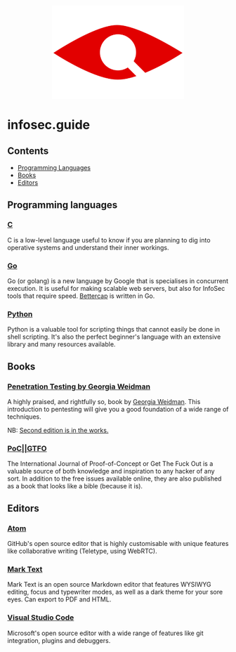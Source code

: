 <div align="center" style="max-width:100%">
	<img width="300" src="media/logo.svg" alt="infosec.guide">
</div>

# infosec.guide

## Contents

- [Programming Languages](#programming-languages)
- [Books](#books)
- [Editors](#editors)

## Programming languages

### [C](https://en.wikipedia.org/wiki/C_(programming_language))

C is a low-level language useful to know if you are planning to dig into operative systems and understand their inner workings.

### [Go](https://golang.org/)

Go (or golang) is a new language by Google that is specialises in concurrent execution. It is useful for making scalable web servers, but also for InfoSec tools that require speed. [Bettercap](https://github.com/bettercap/bettercap) is written in Go.

### [Python](https://www.python.org/)

Python is a valuable tool for scripting things that cannot easily be done in shell scripting. It's also the perfect beginner's language with an extensive library and many resources available.

## Books

### [Penetration Testing by Georgia Weidman](https://nostarch.com/pentesting)

A highly praised, and rightfully so, book by [Georgia Weidman](https://twitter.com/georgiaweidman). This introduction to pentesting will give you a good foundation of a wide range of techniques.

NB: [Second edition is in the works.](https://twitter.com/georgiaweidman/status/1001162312965869568)

### [PoC||GTFO](https://www.alchemistowl.org/pocorgtfo/)

The International Journal of Proof-of-Concept or Get The Fuck Out is a valuable source of both knowledge and inspiration to any hacker of any sort. In addition to the free issues available online, they are also published as a book that looks like a bible (because it is).

## Editors

### [Atom](https://github.com/atom/atom)

GitHub's open source editor that is highly customisable with unique features like collaborative writing (Teletype, using WebRTC).

### [Mark Text](https://github.com/marktext/marktext/)

Mark Text is an open source Markdown editor that features WYSIWYG editing, focus and typewriter modes, as well as a dark theme for your sore eyes. Can export to PDF and HTML.

### [Visual Studio Code](https://github.com/Microsoft/vscode)

Microsoft's open source editor with a wide range of features like git integration, plugins and debuggers.
